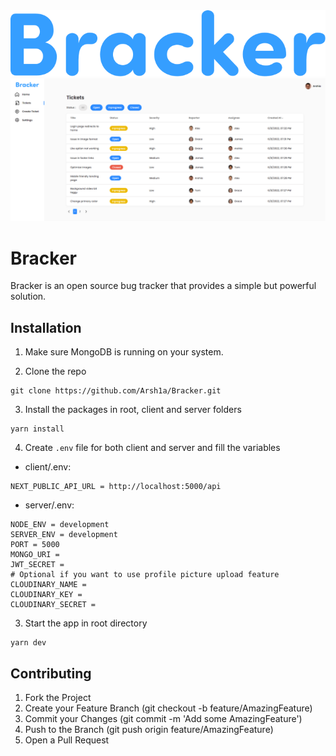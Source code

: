 <div style="text-align:center" align="center"><img src="/client/public/images/logo.svg" alt="Bracker logo" /></div>
<div style="text-align:center" align="center"><img src="/client/public/images/landing-image.png" alt="Bracker landing page" /></div>

# Bracker

Bracker is an open source bug tracker that provides a simple but powerful solution.


## Installation

1. Make sure MongoDB is running on your system.

2. Clone the repo

```shell
git clone https://github.com/Arsh1a/Bracker.git
```

3. Install the packages in root, client and server folders

```shell
yarn install
```

4. Create ```.env``` file for both client and server and fill the variables

- client/.env:
```
NEXT_PUBLIC_API_URL = http://localhost:5000/api
```

- server/.env:
```
NODE_ENV = development
SERVER_ENV = development
PORT = 5000
MONGO_URI = 
JWT_SECRET = 
# Optional if you want to use profile picture upload feature
CLOUDINARY_NAME = 
CLOUDINARY_KEY = 
CLOUDINARY_SECRET = 
```

3. Start the app in root directory

```shell
yarn dev
```


## Contributing

1. Fork the Project
2. Create your Feature Branch (git checkout -b feature/AmazingFeature)
3. Commit your Changes (git commit -m 'Add some AmazingFeature')
4. Push to the Branch (git push origin feature/AmazingFeature)
5. Open a Pull Request
